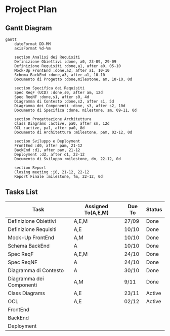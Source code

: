 # Project Plan

## Gantt Diagram

```mermaid
gantt
    dateFormat DD-MM
    axisFormat %d-%m

    section Analisi dei Requisiti
    Definizione Obiettivi :done, a0, 23-09, 29-09
    Definizione Requisiti :done,a1, after a0, 05-10
    Mock-Up FrontEnd :done,a2, after a1, 10-10 
    Schema BackEnd :done,a3, after a1, 10-10
    Documento di Progetto :done,milestone, am, 10-10, 0d
    
    section Specifica dei Requisiti
    Spec ReqF (UCD) :done,s0, after am, 12d
    Spec ReqNF :done,s1, after s0, 4d
    Diagramma di Contesto :done,s2, after s1, 5d
    Diagramma dei Componenti :done, s3, after s2, 10d
    Documento di Specifica :done, milestone, sm, 09-11, 0d

    section Progettazione Architettura
    Class Diagrams :active, pa0, after sm, 12d
    OCL :active, pa1, after pa0, 8d
    Documento di Architettura :milestone, pam, 02-12, 0d

    section Sviluppo e Deployment
    FrontEnd :d0, after pam, 21-12
    BackEnd :d1, after pam, 21-12
    Deployment :d2, after d1, 22-12
    Documento di Sviluppo :milestone, dm, 22-12, 0d

    section Report
    Closing meeting :i0, 21-12, 22-12
    Report Finale :milestone, fm, 22-12, 0d

```

## Tasks List

| **Task**               | **Assigned To(A,E,M)** | **Due To** | **Status** |
|------------------------|------------------------|------------|------------|
|Definizione Obiettivi   |A,E,M|27/09|Done|
|Definizione Requisiti   |A,E|10/10|Done|
|Mock-Up FrontEnd        |A,M|10/10|Done|
|Schema BackEnd          |A|10/10|Done|
|Spec ReqF               |A,E,M|24/10|Done|
|Spec ReqNF              |A|24/10|Done|
|Diagramma di Contesto   |A|30/10|Done|
|Diagramma dei Componenti|A,M|9/11|Done|
|Class Diagrams          |A,E|23/11|Active|
|OCL                     |A,E|02/12|Active|
|FrontEnd                ||||
|BackEnd                 ||||
|Deployment              ||||